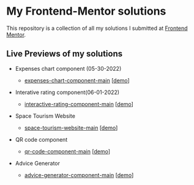 # My Frontend-Mentor solutions

This repository is a collection of all my solutions I submitted at [Frontend Mentor](https://frontendmentor.io).

## Live Previews of my solutions

- Expenses chart component (05-30-2022)

  - [expenses-chart-component-main](https://github.com/tombatossals/frontendmentor-challenges/tree/main/expenses-chart-component-main) [[demo](https://tombatossals.github.io/frontendmentor-challenges/expenses-chart-component-main/)]

- Interative rating component(06-01-2022)

  - [interactive-rating-component-main](https://github.com/tombatossals/frontendmentor-challenges/tree/main/interactive-rating-component-main) [[demo](https://tombatossals.github.io/frontendmentor-challenges/interactive-rating-component-main/)]

- Space Tourism Website
  - [space-tourism-website-main](https://github.com/tombatossals/frontendmentor-challenges/tree/main/space-tourism-website-main) [[demo](https://tombatossals.github.io/frontendmentor-challenges/space-tourism-website-main/)]

- QR code component
  - [qr-code-component-main](https://github.com/tombatossals/frontendmentor-challenges/tree/main/qr-code-component-main) [[demo](https://tombatossals.github.io/frontendmentor-challenges/qr-code-component-main/)]

- Advice Generator
  - [advice-generator-component-main](https://github.com/tombatossals/frontendmentor-challenges/tree/main/advice-generator-app-main) [[demo](https://tombatossals.github.io/frontendmentor-challenges/advice-generator-app-main/)]
